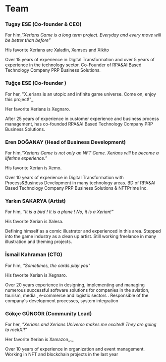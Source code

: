 # Team

### Tugay ESE (Co-founder & CEO)

For him,“_Xerians Game is a long term project. Everyday and every move will be better than before”_

His favorite Xerians are Xaladin, Xamses and Xikito

Over 15 years of experience in Digital Transformation and over 5 years of experience in the technology sector. Co-Founder of RPA\&AI Based Technology Company PRP Business Solutions.

### Tuğçe ESE (Co-founder )

For her, "X_erians is an utopic and infinite game universe. Come on, enjoy this project!"_

Her favorite Xerians is  Xegnaro.

After 25 years of experience in customer experience and business process management, has co-founded RPA\&AI Based Technology Company PRP Business Solutions.

### Eren DOĞANAY (Head of Business Development)

For him,_“Xerians Game is not only an NFT Game. Xerians will be become a lifetime experience.”_

His favorite Xerian is Xemo.

Over 10 years of experience in Digital Transformation with Process\&Business Development in many technology areas. BD of RPA\&AI Based Technology Company PRP Business Solutions & NFTPrime Inc.

### Yarkın SAKARYA (Artist)

For him, _“It is a bird ! It is a plane ! No, it is a Xerian!”_

His favorite Xerian is Xalesa.

Defining himself as a comic illustrator and experienced in this area. Stepped into the game industry as a clean up artist. Still working freelance in many illustration and theming projects.

### İsmail Kahraman (CTO)

For him, _"Sometimes, the cards play you"_

His favorite Xerian is Xegnaro.

Over 20 years experience in designing, implementing and managing numerous successful software solutions for companies in the aviation, tourism, media , e-commerce and logistic sectors . Responsible of the company's development processes, system integration

### Gökçe GÜNGÖR (Community Lead)

For her, _"Xerians and Xerians Universe makes me excited! They are going to rockX!!"_

Her favorite Xerian is Xamazon\_.\_

Over 10 years of experience in organization and event management. Working in NFT and blockchain projects in the last year
